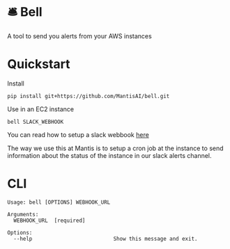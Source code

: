 # 🛎 Bell

A tool to send you alerts from your AWS instances

# Quickstart

Install

```
pip install git+https://github.com/MantisAI/bell.git
```

Use in an EC2 instance

```
bell SLACK_WEBHOOK
```

You can read how to setup a slack webbook [here](https://api.slack.com/incoming-webhooks)

The way we use this at Mantis is to setup a cron job at the instance to send
information about the status of the instance in our slack alerts channel.

# CLI

```
Usage: bell [OPTIONS] WEBHOOK_URL

Arguments:
  WEBHOOK_URL  [required]

Options:
  --help                          Show this message and exit.
```
